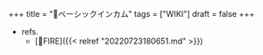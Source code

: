 +++
title = "📝ベーシックインカム"
tags = ["WIKI"]
draft = false
+++

-   refs.
    -   [📝FIRE]({{< relref "20220723180651.md" >}})

